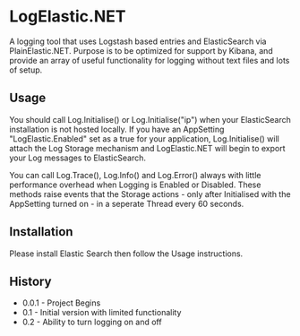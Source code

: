 LogElastic.NET
==============

A logging tool that uses Logstash based entries and ElasticSearch via PlainElastic.NET. Purpose is to be optimized for support by Kibana, and provide an array of useful functionality for logging without text files and lots of setup.

Usage
-------------------------
		
You should call Log.Initialise() or Log.Initialise("ip") when your ElasticSearch installation is not hosted locally. If you have an AppSetting "LogElastic.Enabled" set as a true for your application, Log.Initialise() will attach the Log Storage mechanism and LogElastic.NET will begin to export your Log messages to ElasticSearch.

You can call Log.Trace(), Log.Info() and Log.Error() always with little performance overhead when Logging is Enabled or Disabled. These methods raise events that the Storage actions - only after Initialised with the AppSetting turned on - in a seperate Thread every 60 seconds.

Installation
-------------------------

Please install Elastic Search then follow the Usage instructions.
		
History
-------------------------

* 0.0.1 - Project Begins
* 0.1 - Initial version with limited functionality
* 0.2 - Ability to turn logging on and off
